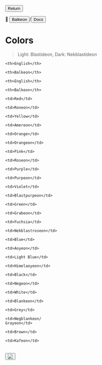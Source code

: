 <button class="button-82-pushable" role="button" onclick="history.back()">
  <span class="button-82-shadow"></span>
  <span class="button-82-edge"></span>
  <span class="button-82-front text">
  Return
 </span> </button>

📂 <button class="button-16" role="button" onclick="location.href='../../index'">Balkeon</button>/<button class="button-16" role= "button" onclick="location.href='../index'">Docs</button>

# Colors 

> Light: Blastideon, Dark: Nekblastideon

<div class="table-wrapper" markdown="block">
  <table style="width:100%">

  <theader>

  <tr>

    <th>English</th>

    <th>Balkeon</th>

    <th>English</th>

    <th>Balkeon</th> 

  </tr>

  </theader>

  <tbody>

  <tr>

    <td>Red</td>

    <td>Roneon</td>

    <td>Yellow</td>

    <td>Amereon</td>  

  </tr>

  <tr>

    <td>Orange</td>

    <td>Orangeon</td>

    <td>Pink</td>

    <td>Roseon</td>  

  </tr>

  <tr>

    <td>Purple</td>

    <td>Purpeon</td>

    <td>Violet</td>

    <td>Blastpurpeon</td>  

  </tr>

  <tr>

    <td>Green</td>

    <td>Grabeon</td>

    <td>Fuchsia</td>

    <td>Nekblastroseon</td>  

  </tr>

  <tr>

    <td>Blue</td>

    <td>Aoyeon</td>

    <td>Light Blue</td>

    <td>Himelaoyeon</td>  

  </tr>

  <tr>

    <td>Black</td>

    <td>Negeon</td>

    <td>White</td>

    <td>Blankeon</td>  

  </tr>

  <tr>

    <td>Grey</td>

    <td>Negblankeon/
    Grayeon</td>

    <td>Brown</td>

    <td>Kafeon</td>  

  </tr>

  </tbody>

  </table>
</div>

<button class="button-17" role="button" onclick="langRedirect('en')"><img src="https://img.icons8.com/?size=35&id=95094&format=png&color=000000 "/></button>  
